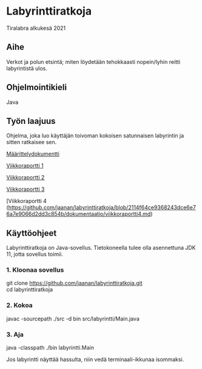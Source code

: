 # Labyrinttiratkoja
Tiralabra alkukesä 2021

## Aihe    
Verkot ja polun etsintä; miten löydetään tehokkaasti nopein/lyhin reitti labyrintistä ulos.    
## Ohjelmointikieli  
Java  
## Työn laajuus  
Ohjelma, joka luo käyttäjän toivoman kokoisen satunnaisen labyrintin ja sitten ratkaisee sen.<br/>

[Määrittelydokumentti](https://github.com/jaanan/labyrinttiratkoja/blob/master/dokumentaatio/m%C3%A4%C3%A4rittelydokumentti.md)

[Viikkoraportti 1](https://github.com/jaanan/labyrinttiratkoja/blob/d240f530ac72d38cb9af57dda6739d9a1252f5a7/dokumentaatio/viikkoraportti1.md)

[Viikkoraportti 2](https://github.com/jaanan/labyrinttiratkoja/blob/29074ed820674eb80dcaf1bd422deead33b0b225/dokumentaatio/viikkoraportti2.md)

[Viikkoraportti 3](https://github.com/jaanan/labyrinttiratkoja/blob/2686b199c617a791e06b3d25b023a16971b87d30/dokumentaatio/viikkoraportti3.md)

[Viikkoraportti 4 (https://github.com/jaanan/labyrinttiratkoja/blob/2114f64ce9368243dce6e76a7e9066d2dd3c854b/dokumentaatio/viikkoraportti4.md)

## Käyttöohjeet

Labyrinttiratkoja on Java-sovellus. Tietokoneella tulee olla asennettuna JDK 11, jotta sovellus toimii. 

### 1. Kloonaa sovellus

git clone https://github.com/jaanan/labyrinttiratkoja.git  
cd labyrinttiratkoja

### 2. Kokoa

javac -sourcepath ./src -d bin src/labyrintti/Main.java

### 3. Aja

java -classpath ./bin labyrintti.Main

Jos labyrintti näyttää hassulta, niin vedä terminaali-ikkunaa isommaksi.
